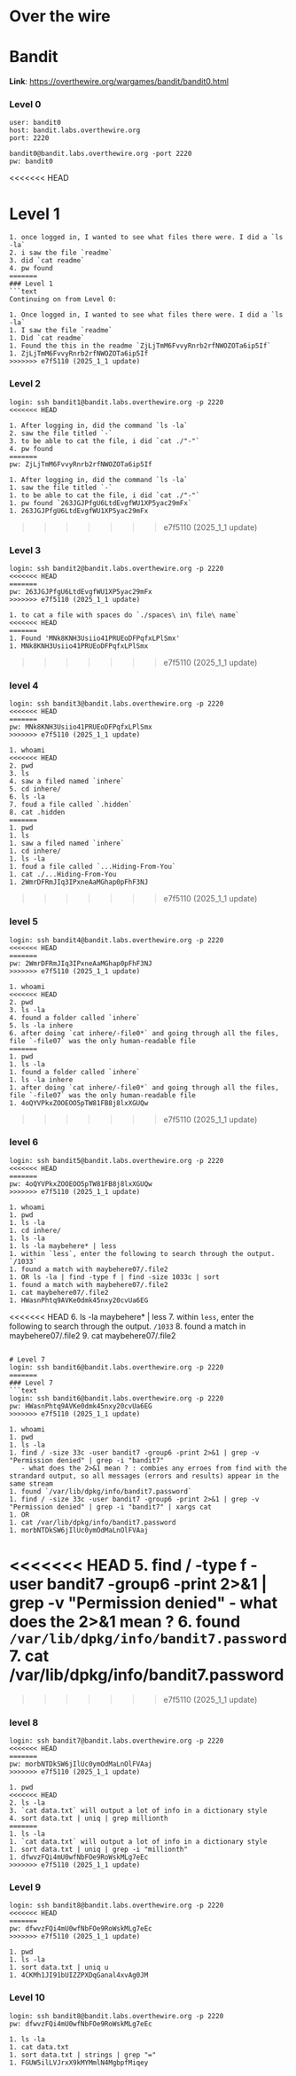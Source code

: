 # Over the wire
# Bandit

**Link**: https://overthewire.org/wargames/bandit/bandit0.html



### Level 0 
```text
user: bandit0
host: bandit.labs.overthewire.org
port: 2220

bandit0@bandit.labs.overthewire.org -port 2220
pw: bandit0
```


<<<<<<< HEAD
# Level 1
```
1. once logged in, I wanted to see what files there were. I did a `ls -la`
2. i saw the file `readme`
3. did `cat readme`
4. pw found 
=======
### Level 1
```text
Continuing on from Level 0:

1. Once logged in, I wanted to see what files there were. I did a `ls -la`
1. I saw the file `readme`
1. Did `cat readme`
1. Found the this in the readme `ZjLjTmM6FvvyRnrb2rfNWOZOTa6ip5If`
1. ZjLjTmM6FvvyRnrb2rfNWOZOTa6ip5If
>>>>>>> e7f5110 (2025_1_1 update)
```



### Level 2
```text
login: ssh bandit1@bandit.labs.overthewire.org -p 2220
<<<<<<< HEAD

1. After logging in, did the command `ls -la`
2. saw the file titled `-`
3. to be able to cat the file, i did `cat ./"-"`
4. pw found 
=======
pw: ZjLjTmM6FvvyRnrb2rfNWOZOTa6ip5If

1. After logging in, did the command `ls -la`
1. saw the file titled `-`
1. to be able to cat the file, i did `cat ./"-"`
1. pw found `263JGJPfgU6LtdEvgfWU1XP5yac29mFx`
1. 263JGJPfgU6LtdEvgfWU1XP5yac29mFx
```
>>>>>>> e7f5110 (2025_1_1 update)



### Level 3
```text
login: ssh bandit2@bandit.labs.overthewire.org -p 2220
<<<<<<< HEAD
=======
pw: 263JGJPfgU6LtdEvgfWU1XP5yac29mFx
>>>>>>> e7f5110 (2025_1_1 update)

1. to cat a file with spaces do `./spaces\ in\ file\ name`
<<<<<<< HEAD
=======
1. Found 'MNk8KNH3Usiio41PRUEoDFPqfxLPlSmx'
1. MNk8KNH3Usiio41PRUEoDFPqfxLPlSmx
```
>>>>>>> e7f5110 (2025_1_1 update)



### level 4
```text
login: ssh bandit3@bandit.labs.overthewire.org -p 2220
<<<<<<< HEAD
=======
pw: MNk8KNH3Usiio41PRUEoDFPqfxLPlSmx
>>>>>>> e7f5110 (2025_1_1 update)

1. whoami
<<<<<<< HEAD
2. pwd
3. ls
4. saw a filed named `inhere`
5. cd inhere/
6. ls -la
7. foud a file called `.hidden`
8. cat .hidden
=======
1. pwd
1. ls
1. saw a filed named `inhere`
1. cd inhere/
1. ls -la
1. foud a file called `...Hiding-From-You`
1. cat ./...Hiding-From-You
1. 2WmrDFRmJIq3IPxneAaMGhap0pFhF3NJ
```
>>>>>>> e7f5110 (2025_1_1 update)



### level 5
```text
login: ssh bandit4@bandit.labs.overthewire.org -p 2220
<<<<<<< HEAD
=======
pw: 2WmrDFRmJIq3IPxneAaMGhap0pFhF3NJ
>>>>>>> e7f5110 (2025_1_1 update)

1. whoami
<<<<<<< HEAD
2. pwd
3. ls -la
4. found a folder called `inhere`
5. ls -la inhere
6. after doing `cat inhere/-file0*` and going through all the files, file `-file07` was the only human-readable file 
=======
1. pwd
1. ls -la
1. found a folder called `inhere`
1. ls -la inhere
1. after doing `cat inhere/-file0*` and going through all the files, file `-file07` was the only human-readable file 
1. 4oQYVPkxZOOEOO5pTW81FB8j8lxXGUQw
```
>>>>>>> e7f5110 (2025_1_1 update)



### level 6
```text
login: ssh bandit5@bandit.labs.overthewire.org -p 2220
<<<<<<< HEAD
=======
pw: 4oQYVPkxZOOEOO5pTW81FB8j8lxXGUQw
>>>>>>> e7f5110 (2025_1_1 update)

1. whoami
1. pwd
1. ls -la
1. cd inhere/
1. ls -la
1. ls -la maybehere* | less
1. within `less`, enter the following to search through the output. `/1033`
1. found a match with maybehere07/.file2
1. OR ls -la | find -type f | find -size 1033c | sort
1. found a match with maybehere07/.file2
1. cat maybehere07/.file2
1. HWasnPhtq9AVKe0dmk45nxy20cvUa6EG
```

<<<<<<< HEAD
6. ls -la maybehere* | less
7. within `less`, enter the following to search through the output. `/1033`
8. found a match in maybehere07/.file2
9. cat maybehere07/.file2
```

# Level 7
login: ssh bandit6@bandit.labs.overthewire.org -p 2220
=======
### Level 7
```text
login: ssh bandit6@bandit.labs.overthewire.org -p 2220
pw: HWasnPhtq9AVKe0dmk45nxy20cvUa6EG
>>>>>>> e7f5110 (2025_1_1 update)

1. whoami
1. pwd
1. ls -la
1. find / -size 33c -user bandit7 -group6 -print 2>&1 | grep -v "Permission denied" | grep -i "bandit7"
   - what does the 2>&1 mean ? : combies any erroes from find with the strandard output, so all messages (errors and results) appear in the same stream
1. found `/var/lib/dpkg/info/bandit7.password`
1. find / -size 33c -user bandit7 -group6 -print 2>&1 | grep -v "Permission denied" | grep -i "bandit7" | xargs cat
1. OR
1. cat /var/lib/dpkg/info/bandit7.password
1. morbNTDkSW6jIlUc0ymOdMaLnOlFVAaj
```

<<<<<<< HEAD
5. find / -type f -user bandit7 -group6 -print 2>&1 | grep -v "Permission denied"
    - what does the 2>&1 mean ?
6. found `/var/lib/dpkg/info/bandit7.password`
7. cat /var/lib/dpkg/info/bandit7.password
=======
>>>>>>> e7f5110 (2025_1_1 update)

### level 8
```text
login: ssh bandit7@bandit.labs.overthewire.org -p 2220
<<<<<<< HEAD
=======
pw: morbNTDkSW6jIlUc0ymOdMaLnOlFVAaj
>>>>>>> e7f5110 (2025_1_1 update)

1. pwd
<<<<<<< HEAD
2. ls -la
3. `cat data.txt` will output a lot of info in a dictionary style
4. sort data.txt | uniq | grep millionth
=======
1. ls -la
1. `cat data.txt` will output a lot of info in a dictionary style
1. sort data.txt | uniq | grep -i "millionth"
1. dfwvzFQi4mU0wfNbFOe9RoWskMLg7eEc 
>>>>>>> e7f5110 (2025_1_1 update)
```



### Level 9
```text
login: ssh bandit8@bandit.labs.overthewire.org -p 2220
<<<<<<< HEAD
=======
pw: dfwvzFQi4mU0wfNbFOe9RoWskMLg7eEc
>>>>>>> e7f5110 (2025_1_1 update)

1. pwd
1. ls -la
1. sort data.txt | uniq u
1. 4CKMh1JI91bUIZZPXDqGanal4xvAg0JM
```


### Level 10

```text
login: ssh bandit8@bandit.labs.overthewire.org -p 2220
pw: dfwvzFQi4mU0wfNbFOe9RoWskMLg7eEc

1. ls -la
1. cat data.txt
1. sort data.txt | strings | grep "="
1. FGUW5ilLVJrxX9kMYMmlN4MgbpfMiqey
```
